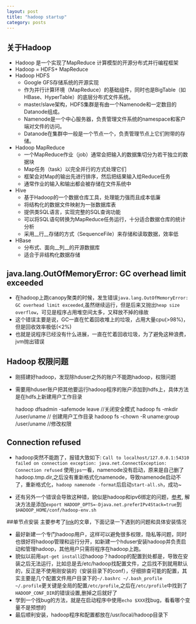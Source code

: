 ```yaml
---
layout: post
title: "hadoop startup"
category: posts
---
```


## 关于Hadoop
* Hadoop 是一个实现了MapReduce 计算模型的开源分布式并行编程框架
* Hadoop = HDFS+ MapReduce
* Hadoop HDFS
  * Google GFS存储系统的开源实现
  * 作为并行计算环境（MapReduce）的基础组件，同时也是BigTable（如HBase、HyperTable）的底层分布式文件系统。
  * master/slave架构，HDFS集群是有由一个Namenode和一定数目的Datanode组成。
  * Namenode是一个中心服务器，负责管理文件系统的namespace和客户端对文件的访问。
  * Datanode在集群中一般是一个节点一个，负责管理节点上它们附带的存储。
* Hadoop MapReduce
  * 一个MapReduce作业（job）通常会把输入的数据集切分为若干独立的数据块
  * Map任务（task）以完全并行的方式处理它们
  * 框架会对Map的输出先进行排序，然后把结果输入给Reduce任务
  * 通常作业的输入和输出都会被存储在文件系统中
* Hive
  * 基于Hadoop的一个数据仓库工具，处理能力强而且成本低廉 
  * 将结构化的数据文件映射为一张数据库表
  * 提供类SQL语言，实现完整的SQL查询功能
  * 可以将SQL语句转换为MapReduce任务运行，十分适合数据仓库的统计分析
  * 采用__行__存储的方式（SequenceFile）来存储和读取数据，效率低
* HBase
  * 分布式、面向__列__的开源数据库
  * 适合于非结构化数据存储

## java.lang.OutOfMemoryError: GC overhead limit exceeded
  * 在hadoop上跑canopy聚类的时候，发生错误`java.lang.OutOfMemoryError: GC overhead limit exceeded`,虽然继续运行，但是后来又抛出`heap size overflow`，可见是程序占用堆空间太多，又释放不掉的缘故
  * 这个错误主要是说，GC一直在忙着回收堆上的垃圾，占用大量cpu(>98%)，但是回收效率极低(<2%)
  * 也就是说程序已经没有什么进展，一直在忙着回收垃圾，为了避免这种浪费，jvm抛出错误

## Hadoop 权限问题
  * 刚搭建好hadoop，发现除hduser之外的账户不能跑hadoop，权限问题
  * 需要用hduser账户把其他要运行hadoop程序的账户添加到hdfs上，具体方法是在hdfs上新建用户工作目录
    
    hadoop dfsadmin -safemode leave //关闭安全模式
    hadoop fs -mkdir /user/uname // 创建用户工作目录
    hadoop fs -chown -R uname:group /user/uname //修改权限

## Connection refused 
* hadoop突然不能跑了，报错大致如下:
`Call to localhost/127.0.0.1:54310 failed on connection exception: java.net.ConnectException: Connection refused`
使用`jps`一看，namenode没有启动，原来是自己删了hadoop.tmp.dir,之后没有重新格式化namenode，导致namenode启动不了，重新格式化，`hadoop namenode -format`后启动`start-all.sh`，成功~

* 还有另外一个错误会导致这种错，貌似是hadoop和ipv6绑定的问题，[参考](http://stackoverflow.com/questions/8501781/errors-while-running-hadoop), 解决方法是添加`export HADOOP_OPTS=-Djava.net.preferIPv4Stack=true`到`$HADOOP_HOME/conf/hadoop-env.sh`


##单节点安装
主要参考了[link](http://www.michael-noll.com/tutorials/running-hadoop-on-ubuntu-linux-single-node-cluster/)的文章，下面记录一下遇到的问题和具体安装情况
 
  * 最好新建一个专门hadoop用户，这样可以避免很多权限，隐私等问题，同时也很好将hadoop管理和运行分开，如新建一个hduser安装hadoop并负责启动和管理hadoop，其他用户只需将程序在hadoop上跑。
  * 貌似以前用`apt-get install`过hadoop？hadoop的配置到处都是，导致在安装之后无法运行，比如总是去/etc/hadoop找配置文件，之后找不到就用默认的，反正是不使用刚安装的（安装目录下的conf），仔细排查可能的配置，其实主要是几个配置文件用户目录下的`~/.bashrc ~/.bash_profile ~/.profile`更关键是全局的配置`/etc/profile`,之后在`/etc/profile`中找到了`HADOOP_CONF_DIR`的错误设置,删掉之后就好了
  * 学到一个找bug的方法，就是在启动程序中使用`echo $XXX`找bug，看看哪个变量不是预想的
  * 最后顺利安装，hadoop程序和配置都放在/usr/local/hadoop目录下

